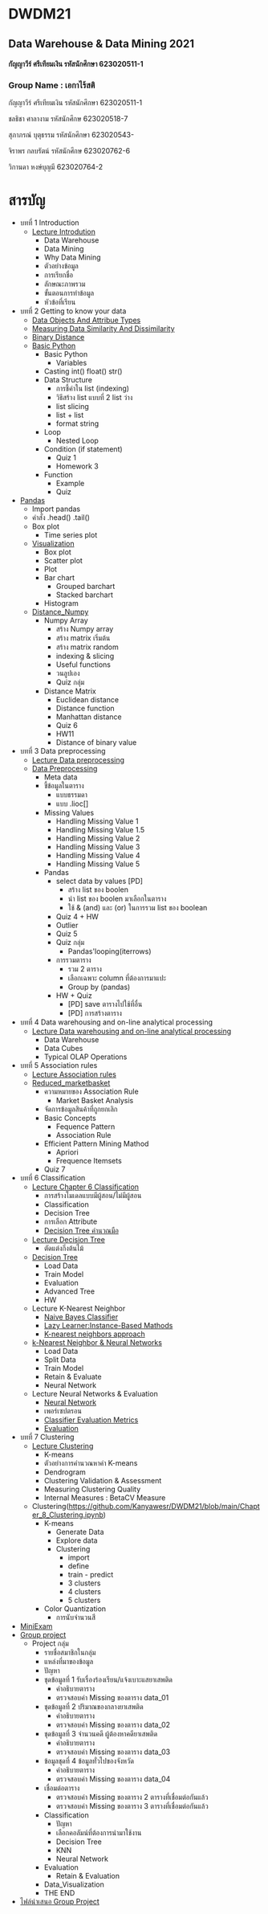 # DWDM21

## Data Warehouse & Data Mining 2021

#### กัญญาวีร์ ศรีเทียมเงิน รหัสนักศึกษา 623020511-1

### Group Name : เอกาไร้สติ 

  กัญญาวีร์ ศรีเทียมเงิน รหัสนักศึกษา 623020511-1
  
  ชลธิชา ศาลางาม รหัสนักศึกษ 623020518-7
  
  สุภาภรณ์ บุตุธรรม รหัสนักศึกษา 623020543-
  
  จิราพร กลบรัตน์ รหัสนักศึกษ 623020762-6
  
  วิกานดา หงษ์บุญมี 623020764-2

# สารบัญ

* บทที่ 1 Introduction
  * [Lecture Introdution](https://github.com/Kanyawesr/DWDM21/blob/main/Chapter%201.pdf)
    * Data Warehouse 
    * Data Mining
    * Why Data Mining
    * ตัวอย่างข้อมูล
    * การเรียกชื่อ
    * ลักษณะภาพรวม
    * ขั้นตอนการทำข้อมูล
    * หัวข้อที่เรียน
* บทที่ 2 Getting to know your data
  * [Data Objects And Attribue Types](https://github.com/Kanyawesr/DWDM21/blob/main/2.1.pdf)
  * [Measuring Data Similarity And Dissimilarity](https://github.com/Kanyawesr/DWDM21/blob/main/Dissimilarity-distance-matrix.pdf)
  * [Binary Distance](https://github.com/Wikanda-Hongboonmee/DWDM21/blob/main/Distance-between-Data.pdf)
  * [Basic Python](https://github.com/Kanyawesr/DWDM21/blob/main/Data101Chapter2_1.ipynb)
    * Basic Python
      * Variables
    * Casting int() float() str()
    * Data Structure
      * การชี้ค่าใน list (indexing)
      * วิธีสร้าง list  แบบที่ 2 list ว่าง
      * list slicing
      * list + list
      * format string
    * Loop
      * Nested Loop
    * Condition (if statement)
      * Quiz 1
      * Homework 3
    * Function
      * Example
      * Quiz 
* [Pandas](https://github.com/Kanyawesr/DWDM21/blob/main/Data102Chapter2.ipynb)
    * Import pandas
    * คำสั่ง .head() .tail()
    * Box plot
      * Time series plot 
  * [Visualization](https://github.com/Kanyawesr/DWDM21/blob/main/Data_Visualization.ipynb)
    * Box plot
    * Scatter plot
    * Plot
    * Bar chart
      * Grouped barchart
      * Stacked barchart
    * Histogram  
  * [Distance_Numpy](https://github.com/Kanyawesr/DWDM21/blob/main/Distance_Numpy.ipynb)
    * Numpy Array
      * สร้าง Numpy array
      * สร้าง matrix เริ่มต้น
      * สร้าง matrix random
      * indexing & slicing
      * Useful functions
      * วนลูปเอง
      * Quiz กลุ่ม
    * Distance Matrix
      * Euclidean distance
      * Distance function
      * Manhattan distance
      * Quiz 6
      * HW11
      * Distance of binary value 
* บทที่ 3 Data preprocessing
  * [Lecture Data preprocessing](https://github.com/Kanyawesr/DWDM21/blob/main/Chapter%203%20Handling%20Missing.pdf) 
  * [Data Preprocessing](https://github.com/Kanyawesr/DWDM21/blob/main/Data_Preprocessing_(Chapter_3).ipynb)
    * Meta data
    * ชี้ข้อมูลในตาราง
      * แบบธรรมดา
      * แบบ .lioc[]
    * Missing Values
      * Handling Missing Value 1
      * Handling Missing Value 1.5
      * Handling Missing Value 2
      * Handling Missing Value 3
      * Handling Missing Value 4
      * Handling Missing Value 5
    * Pandas 
      * select data by values [PD]
        * สร้าง list ของ boolen
        * นำ list ของ boolen มาเลือกในตาราง
        * ใช้ & (and) และ (or) ในการรวม list ของ boolean
      * Quiz 4 + HW
      * Outlier
      * Quiz 5
      * Quiz กลุ่ม  
        * Pandas'looping(iterrows)
      * การรวมตาราง
        * รวม 2 ตาราง
        * เลือกเฉพาะ column ที่ต้องการมาแปะ
        * Group by (pandas)
      * HW + Quiz
        * [PD] save ตารางไปใช้ที่อื่น
        * [PD] การสร้างตาราง
* บทที่ 4 Data warehousing and on-line analytical processing
  * [Lecture Data warehousing and on-line analytical processing](https://github.com/Kanyawesr/DWDM21/blob/main/Data%20Cube%20%26%20OLAP.pdf)
    * Data Warehouse
    * Data Cubes
    * Typical OLAP Operations 
* บทที่ 5 Association rules
  * [Lecture Association rules](https://github.com/Kanyawesr/DWDM21/blob/main/Association%20rules.pdf)
  * [Reduced_marketbasket](https://github.com/Kanyawesr/DWDM21/blob/main/Chapter_6_Association_Rules.ipynb)
    * ความหมายของ Association Rule
      * Market Basket Analysis 
    * จัดการข้อมูลสินค้าที่ถูกยกเลิก
    * Basic Concepts
      * Fequence Pattern
      * Association Rule 
    * Efficient Pattern Mining Mathod
      * Apriori
      * Frequence Itemsets
    * Quiz 7   
* บทที่ 6 Classification
  * [Lecture Chapter 6 Classification](https://github.com/Kanyawesr/DWDM21/blob/main/Lecture%20Decision-Tree.pdf)
    * การสร้างโมเดลแบบมีผู้สอน/ไม่มีผู้สอน
    * Classification
    * Decision Tree
    * การเลือก Attribute
    * [Decision Tree คำนวณมือ](https://github.com/Kanyawesr/DWDM21/blob/main/Decision-Tree.pdf)
  * [Lecture Decision Tree](https://github.com/Kanyawesr/DWDM21/blob/main/Precision%20%26%20Recall%20%26%20F-measures.pdf)
    * ตัดแต่งกิ่งต้นไม้
  * [Decision Tree](https://github.com/Kanyawesr/DWDM21/blob/main/Chapter_7_Classification_(Decision_Tree).ipynb)
    * Load Data
    * Train Model
    * Evaluation
    * Advanced Tree
    * HW
  * Lecture K-Nearest Neighbor
    * [Naive Bayes Classifier](https://github.com/Kanyawesr/DWDM21/blob/main/Precision%20%26%20Recall%20%26%20F-measures.pdf)     
    * [Lazy Learner:Instance-Based Mathods](https://github.com/Kanyawesr/DWDM21/blob/main/Naive%20Bayes%20%26%20KNN.pdf)
    * [K-nearest neighbors approach](https://github.com/Kanyawesr/DWDM21/blob/main/Naive%20Bayes%20%26%20KNN.pdf)
  * [k-Nearest Neighbor & Neural Networks](https://github.com/Kanyawesr/DWDM21/blob/main/Chapter_7_Classification_(KNN_NN).ipynb)
    * Load Data
    * Split Data
    * Train Model
    * Retain & Evaluate
    * Neural Network
  * Lecture Neural Networks & Evaluation 
    * [Neural Network](https://github.com/Kanyawesr/DWDM21/blob/main/Chapter%209%20Neural%20Network.pdf)
    * เพอร์เซปตรอน
    * [Classifier Evaluation Metrics](https://github.com/Kanyawesr/DWDM21/blob/main/Precision%20%26%20Recall%20%26%20F-measures.pdf)
    * [Evaluation](https://github.com/Kanyawesr/DWDM21/blob/main/Chapter_7_Classification_(Evaluation).ipynb)  
* บทที่ 7 Clustering
  * [Lecture Clustering](https://github.com/Kanyawesr/DWDM21/blob/main/Chapter%2010.pdf)
    * K-means
    * ตัวอย่างการคำนวณหาค่า K-means
    * Dendrogram
    * Clustering Validation & Assessment
    * Measuring Clustering Quality
    * Internal Measures : BetaCV Measure
  * Clustering(https://github.com/Kanyawesr/DWDM21/blob/main/Chapter_8_Clustering.ipynb)
    * K-means
      * Generate Data
      * Explore data
      * Clustering
        * import
        * define
        * train - predict
        * 3 clusters
        * 4 clusters
        * 5 clusters  
    * Color Quantization
      * การนับจำนวนสี         
* [MiniExam](https://github.com/Kanyawesr/DWDM21/blob/main/MiniExam.ipynb)
* [Group project](https://github.com/Kanyawesr/DWDM21/blob/main/Project_DWDM.ipynb)
  * Project กลุ่ม
    * รายชื่อสมาชิกในกลุ่ม
    * แหล่งที่มาของข้อมูล
    * ปัญหา
    * ชุดข้อมูลที่ 1 รับเรื่องร้องเรียน/แจ้งเบาะแสยาเสพติด
      * คำอธิบายตาราง
      * ตรวจสอบค่า Missing ของตาราง data_01
    * ชุดข้อมูลที่ 2 ปริมาณของกลางยาเสพติด
      * คำอธิบายตาราง
      * ตรวจสอบค่า Missing ของตาราง data_02
    * ชุดข้อมูลที่ 3 จำนวนคดี ผู้ต้องหาคดียาเสพติด
      * คำอธิบายตาราง
      * ตรวจสอบค่า Missing ของตาราง data_03
    * ข้อมูลชุดที่ 4 ข้อมูลทั่วไปของจังหวัด
      * คำอธิบายตาราง
      * ตรวจสอบค่า Missing ของตาราง data_04
    * เชื่อมต่อตาราง
      * ตรวจสอบค่า Missing ของตาราง 2 ตารางที่เชื่อมต่อกันแล้ว
      * ตรวจสอบค่า Missing ของตาราง 3 ตารางที่เชื่อมต่อกันแล้ว
    * Classification
      * ปัญหา
      * เลือกคอลัมน์ที่ต้องการนำมาใช้งาน
      * Decision Tree
      * KNN
      * Neural Network
    * Evaluation
      * Retain & Evaluation
    * Data_Visualization
    * THE END
* [ไฟล์นำเสนอ Group Project](https://github.com/Kanyawesr/DWDM21/blob/main/Group-Project.pdf)
